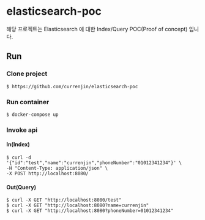 # elasticsearch-poc
해당 프로젝트는 Elasticsearch 에 대한 Index/Query POC(Proof of concept) 입니다.

## Run
### Clone project
`$ https://github.com/currenjin/elasticsearch-poc`

### Run container
`$ docker-compose up`

### Invoke api
#### In(Index)
```shell
$ curl -d '{"id":"test","name":"currenjin","phoneNumber":"01012341234"}' \
-H "Content-Type: application/json" \
-X POST http://localhost:8080/
```

#### Out(Query)
```shell
$ curl -X GET "http://localhost:8080/test"
$ curl -X GET "http://localhost:8080?name=currenjin"
$ curl -X GET "http://localhost:8080?phoneNumber=01012341234"
```
